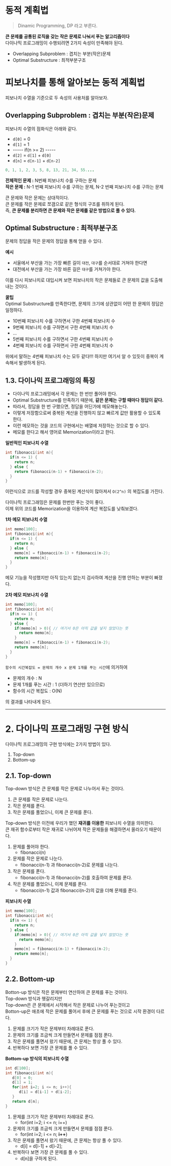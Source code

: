 # 동적 계획법   
> Dinamic Programming, DP 라고 부른다.      
         
**큰 문제를 공통된 로직을 갖는 작은 문제로 나눠서 푸는 알고리즘이다**           
다이나믹 프로그래밍이 수행되려면 2가지 속성이 만족해야 된다.         
      
* Overlapping Subproblem : 겹치는 부분(작은)문제       
* Optimal Substructure : 최적부분구조       

# 피보나치를 통해 알아보는 동적 계획법  
피보나치 수열을 기준으로 두 속성의 사용처를 알아보자.      
## Overlapping Subproblem : 겹치는 부분(작은)문제      
피보나치 수열의 점화식은 아래와 같다.     
          
* `d[0]` = 0            
* `d[1]` = 1        
* ----- if(n >= 2) -----    
* `d[2]` = `d[1]` + `d[0]`  
* `d[n]` = `d[n-1]` + `d[n-2]`         
   
```java
0, 1, 1, 2, 3, 5, 8, 13, 21, 34, 55....
```   
**전체적인 문제 :** N번째 피보나치 수를 구하는 문제      
**작은 문제 :** N-1 번째 피보나치 수를 구하는 문제, N-2 번째 피보나치 수를 구하는 문제      
           
큰 문제와 작은 문제는 상대적이다.             
큰 문제를 작은 문제로 쪼갬으로 같은 형식의 구조를 취하게 된다.           
즉, **큰 문제를 분리하면 큰 문제와 작은 문제를 같은 방법으로 풀 수 있다.**        
   
## Optimal Substructure : 최적부분구조           
문제의 정답을 작은 문제의 정답을 통해 얻을 수 있다.       
       
**예시**        
* 서울에서 부산을 가는 가장 빠른 길이 ```대전```, ```대구```를 순서대로 거쳐야 한다면      
* 대전에서 부산을 가는 가장 바른 길은 ```대구```를 거쳐가야 한다.           
      
이를 다시 피보나치로 대입시켜 보면 피보나치의 작은 문제들로 큰 문제의 값을 도출해내는 것이다.     
     
**꿀팁**   
Optimal Substructure를 만족한다면, 문제의 크기에 상관없이 어떤 한 문제의 정답은 일정하다.     
  
* 10번째 피보나치 수를 구하면서 구한 4번째 피보나치 수
* 9번째 피보나치 수를 구하면서 구한 4번째 피보나치 수
* ...
* 5번째 피보나치 수를 구하면서 구한 4번째 피보나치 수
* 4번째 피보나치 수를 구하면서 구한 4번째 피보나치 수
        
위에서 말하는 4번째 피보나치 수는 모두 같다!!!
하지만 여기서 알 수 있듯이 중복이 계속해서 발생하게 된다.   

## 1.3. 다이나믹 프로그래밍의 특징   
* 다이나믹 프로그래밍에서 각 문제는 한 번만 풀어야 한다.  
* Optimal Substructure를 만족하기 때문에, **같은 문제는 구할 때마다 정답이 같다.**   
* 따라서, 정답을 한 번 구했으면, 정답을 어딘가에 메모해놓는다.   
* 이렇게 저장함으로써 중복된 계산을 진행하지 않고 빠르게 값만 활용할 수 있도록 한다.  
* 이런 메모하는 것을 코드의 구현에서는 배열에 저장하는 것으로 할 수 있다.   
* 메모를 한다고 해서 영어로 Memorization이라고 한다.  

**일반적인 피보나치 수열**   
```c++
int fibonacci(int n){
  if(n <= 1) {
    return n;
  } else {
    return fibonacci(n-1) + fibonacci(n-2);
  }
}
```
이런식으로 코드를 작성할 경우 중복된 계산식이 많아져서 ```O(2^n)``` 의 복잡도를 가진다.
   
다이나믹 프로그래밍은 문제를 한번만 푸는 것이 좋다.   
이제 위의 코드를 Memorization을 이용하여 계산 복잡도를 낮춰보겠다.   

**1차 메모 피보나치 수열**   
```c++
int memo[100];
int fibonacci(int n){
  if(n <= 1) {
    return n;
  } else {
    memo[n] = fibonacci(n-1) + fibonacci(n-2); 
    return memo[n];
  }
}
```
메모 기능을 작성했지만 아직 있는지 없는지 검사하여 계산을 진행 안하는 부분이 빠졌다.       
    
**2차 메모 피보나치 수열**   
```c++
int memo[100];
int fibonacci(int n){
  if(n <= 1) {
    return n;
  } else {
    if(memo[n] > 0){ // 여기서 0은 아직 값을 넣지 않았다는 뜻
      return memo[n];
    }
    memo[n] = fibonacci(n-1) + fibonacci(n-2); 
    return memo[n];
  }
}
```
```함수의 시간복잡도 = 문제의 개수 x 문제 1개를 푸는 시간```에 의거하여       
* 문제의 개수 : N          
* 문제 1개를 푸는 시간 : 1 (더하기 연산만 있으므로)              
* 함수의 시간 복잡도 : O(N)            
   
의 결과를 나타내게 된다.       


***
# 2. 다이나믹 프로그래밍 구현 방식  
다이나믹 프로그래밍의 구현 방식에는 2가지 방법이 있다.  
   
1. Top-down
2. Bottom-up  

## 2.1. Top-down
Top-down 방식은 큰 문제를 작은 문제로 나누어서 푸는 것이다.  

1. 큰 문제를 작은 문제로 나눈다.  
2. 작은 문제를 푼다.  
3. 작은 문제를 풀었으니, 이제 큰 문제를 푼다.   
    
Top-down 방식은 이전에 우리가 했던 **재귀를 이용한** 피보나치 수열을 의미한다.     
큰 재귀 함수로부터 작은 재귀로 나뉘어져 작은 문제들을 해결하면서 올라오기 때문이다.   

1. 문제를 풀어야 한다. 
   * fibonacci(n)
2. 문제를 작은 문제로 나눈다.
   * fibonacci(n-1) 과 fibonacci(n-2)로 문제를 나눈다.  
3. 작은 문제를 푼다.  
   * fibonacci(n-1) 과 fibonacci(n-2)를 호출하여 문제를 푼다.   
4. 작은 문제를 풀었으니, 이제 문제를 푼다.  
   * fibonacci(n-1) 값과 fibonacci(n-2)의 값을 더해 문제를 푼다.   

**피보나치 수열**   
```c++
int memo[100];
int fibonacci(int n){
  if(n <= 1) {
    return n;
  } else {
    if(memo[n] > 0){ // 여기서 0은 아직 값을 넣지 않았다는 뜻
      return memo[n];
    }
    memo[n] = fibonacci(n-1) + fibonacci(n-2); 
    return memo[n];
  }
}
```

## 2.2. Bottom-up     
Botton-up 방식은 작은 문제부터 연산하여 큰 문제를 푸는 것이다.     
Top-down 방식과 헷갈리지만       
Top-down은 큰 문제에서 시작해서 작은 문제로 나누어 푸는것이고      
Botton-up은 애초에 작은 문제를 풀어서 후에 큰 문제를 푸는 것으로 시작 환경이 다르다.      

1. 문제를 크기가 작은 문제부터 차례대로 푼다.  
2. 문제의 크기를 조금씩 크게 만들면서 문제를 점점 푼다.  
3. 작은 문제를 풀면서 왔기 때문에, 큰 문제는 항상 풀 수 있다.  
4. 반복하다 보면 가장 큰 문제를 풀 수 있다.

**Bottom-up 방식의 피보나치 수열**
```c++
int d[100];
int fibonacci(int n){
   d[0] = 0;
   d[1] = 1;
   for(int i=2; i <= n; i++){
      d[i] = d[i-1] + d[i-2];
   }
   return d[n];
}
```
1. 문제를 크기가 작은 문제부터 차례대로 푼다.  
   * for(int i=2; i <= n; i++)
2. 문제의 크기를 조금씩 크게 만들면서 문제를 점점 푼다.
   * for(int i=2; i <= n; **i++**)
3. 작은 문제를 풀면서 왔기 때문에, 큰 문제는 항상 풀 수 있다.  
   * d[i] = d[i-1] + d[i-2];
4. 반복하다 보면 가장 큰 문제를 풀 수 있다.
   * d[n]을 구하게 된다.  
